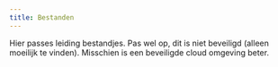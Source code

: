 ```yaml
---
title: Bestanden
---
```

Hier passes leiding bestandjes. Pas wel op, dit is niet beveiligd (alleen moeilijk te vinden). Misschien is een beveiligde cloud omgeving beter.

